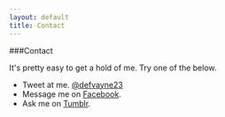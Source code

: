```yaml
---
layout: default
title: Contact
---
```

###Contact

It's pretty easy to get a hold of me. Try one of the below.

  * Tweet at me. [@defvayne23](http://twitter.com/defvayne23)
  * Message me on [Facebook](http://facebook.com/defvayne23).
  * Ask me on [Tumblr](http://defvayne23.tumblr.com/ask).
